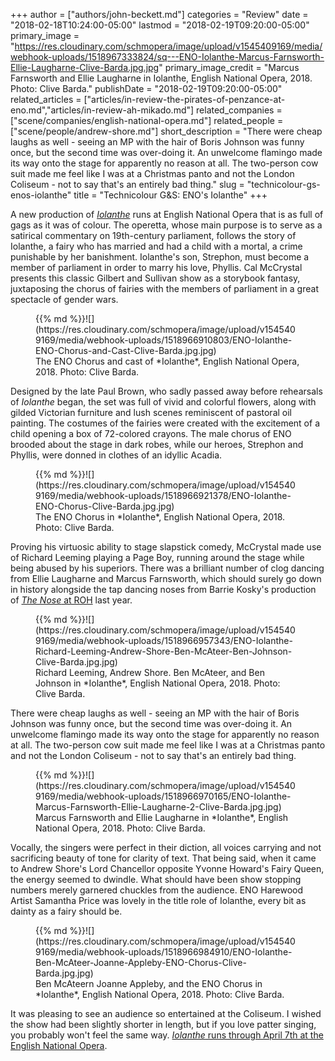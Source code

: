 +++
author = ["authors/john-beckett.md"]
categories = "Review"
date = "2018-02-18T10:24:00-05:00"
lastmod = "2018-02-19T09:20:00-05:00"
primary_image = "https://res.cloudinary.com/schmopera/image/upload/v1545409169/media/webhook-uploads/1518967333824/sq---ENO-Iolanthe-Marcus-Farnsworth-Ellie-Laugharne-Clive-Barda.jpg.jpg"
primary_image_credit = "Marcus Farnsworth and Ellie Laugharne in Iolanthe, English National Opera, 2018. Photo: Clive Barda."
publishDate = "2018-02-19T09:20:00-05:00"
related_articles = ["articles/in-review-the-pirates-of-penzance-at-eno.md","articles/in-review-ah-mikado.md"]
related_companies = ["scene/companies/english-national-opera.md"]
related_people = ["scene/people/andrew-shore.md"]
short_description = "There were cheap laughs as well - seeing an MP with the hair of Boris Johnson was funny once, but the second time was over-doing it. An unwelcome flamingo made its way onto the stage for apparently no reason at all. The two-person cow suit made me feel like I was at a Christmas panto and not the London Coliseum - not to say that&#039;s an entirely bad thing."
slug = "technicolour-gs-enos-iolanthe"
title = "Technicolour G&amp;S: ENO&#039;s Iolanthe"
+++

A new production of [*Iolanthe*](https://www.eno.org/whats-on/iolanthe/) runs at English National Opera that is as full of gags as it was of colour. The operetta, whose main purpose is to serve as a satirical commentary on 19th-century parliament, follows the story of Iolanthe, a fairy who has married and had a child with a mortal, a crime punishable by her banishment. Iolanthe's son, Strephon, must become a member of parliament in order to marry his love, Phyllis. Cal McCrystal presents this classic Gilbert and Sullivan show as a storybook fantasy, juxtaposing the chorus of fairies with the members of parliament in a great spectacle of gender wars.

<figure data-type="image">{{% md %}}![](https://res.cloudinary.com/schmopera/image/upload/v1545409169/media/webhook-uploads/1518966910803/ENO-Iolanthe-ENO-Chorus-and-Cast-Clive-Barda.jpg.jpg)
<figcaption>The ENO Chorus and cast of *Iolanthe*, English National Opera, 2018. Photo: Clive Barda.</figcaption>
</figure>

Designed by the late Paul Brown, who sadly passed away before rehearsals of *Iolanthe* began, the set was full of vivid and colorful flowers, along with gilded Victorian furniture and lush scenes reminiscent of pastoral oil painting. The costumes of the fairies were created with the excitement of a child opening a box of 72-colored crayons. The male chorus of ENO brooded about the stage in dark robes, while our heroes, Strephon and Phyllis, were donned in clothes of an idyllic Acadia.

<figure data-type="image">{{% md %}}![](https://res.cloudinary.com/schmopera/image/upload/v1545409169/media/webhook-uploads/1518966921378/ENO-Iolanthe-ENO-Chorus-Clive-Barda.jpg.jpg)
<figcaption>The ENO Chorus in *Iolanthe*, English National Opera, 2018. Photo: Clive Barda.</figcaption>
</figure>

Proving his virtuosic ability to stage slapstick comedy, McCrystal made use of Richard Leeming playing a Page Boy, running around the stage while being abused by his superiors. There was a brilliant number of clog dancing from Ellie Laugharne and Marcus Farnsworth, which should surely go down in history alongside the tap dancing noses from Barrie Kosky's production of [*The Nose* at ROH](/jaw-dropping-the-nose-at-roh/) last year.

<figure data-type="image">{{% md %}}![](https://res.cloudinary.com/schmopera/image/upload/v1545409169/media/webhook-uploads/1518966957343/ENO-Iolanthe-Richard-Leeming-Andrew-Shore-Ben-McAteer-Ben-Johnson-Clive-Barda.jpg.jpg)
<figcaption>Richard Leeming, Andrew Shore. Ben McAteer, and Ben Johnson in *Iolanthe*, English National Opera, 2018. Photo: Clive Barda.</figcaption>
</figure>

There were cheap laughs as well - seeing an MP with the hair of Boris Johnson was funny once, but the second time was over-doing it. An unwelcome flamingo made its way onto the stage for apparently no reason at all. The two-person cow suit made me feel like I was at a Christmas panto and not the London Coliseum - not to say that's an entirely bad thing.

<figure data-type="image">{{% md %}}![](https://res.cloudinary.com/schmopera/image/upload/v1545409169/media/webhook-uploads/1518966970165/ENO-Iolanthe-Marcus-Farnsworth-Ellie-Laugharne-2-Clive-Barda.jpg.jpg)
<figcaption>Marcus Farnsworth and Ellie Laugharne in *Iolanthe*, English National Opera, 2018. Photo: Clive Barda.</figcaption>
</figure>

Vocally, the singers were perfect in their diction, all voices carrying and not sacrificing beauty of tone for clarity of text. That being said, when it came to Andrew Shore's Lord Chancellor opposite Yvonne Howard's Fairy Queen, the energy seemed to dwindle. What should have been show stopping numbers merely garnered chuckles from the audience. ENO Harewood Artist Samantha Price was lovely in the title role of Iolanthe, every bit as dainty as a fairy should be.

<figure data-type="image">{{% md %}}![](https://res.cloudinary.com/schmopera/image/upload/v1545409169/media/webhook-uploads/1518966984910/ENO-Iolanthe-Ben-McAteer-Joanne-Appleby-ENO-Chorus-Clive-Barda.jpg.jpg)
<figcaption>Ben McAteern Joanne Appleby, and the ENO Chorus in *Iolanthe*, English National Opera, 2018. Photo: Clive Barda.</figcaption>
</figure>

It was pleasing to see an audience so entertained at the Coliseum. I wished the show had been slightly shorter in length, but if you love patter singing, you probably won't feel the same way. [*Iolanthe* runs through April 7th at the English National Opera](https://www.eno.org/whats-on/iolanthe/).
